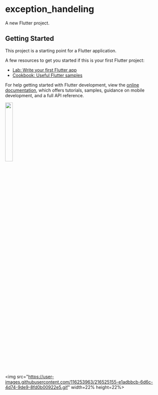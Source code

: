 # exception_handeling

A new Flutter project.

## Getting Started

This project is a starting point for a Flutter application.

A few resources to get you started if this is your first Flutter project:

- [Lab: Write your first Flutter app](https://docs.flutter.dev/get-started/codelab)
- [Cookbook: Useful Flutter samples](https://docs.flutter.dev/cookbook)

For help getting started with Flutter development, view the
[online documentation](https://docs.flutter.dev/), which offers tutorials,
samples, guidance on mobile development, and a full API reference.
<p>
<img src="https://user-images.githubusercontent.com/116253963/218062079-5ebda68a-072d-4e0a-ba96-c32e20cf56cd.gif"width=22% height=22%>








<img src="https://user-images.githubusercontent.com/116253963/216525155-e1adbbcb-6d6c-4d74-9de9-8fd0b00922e5.gif" width+22% height=22%>
</p>


